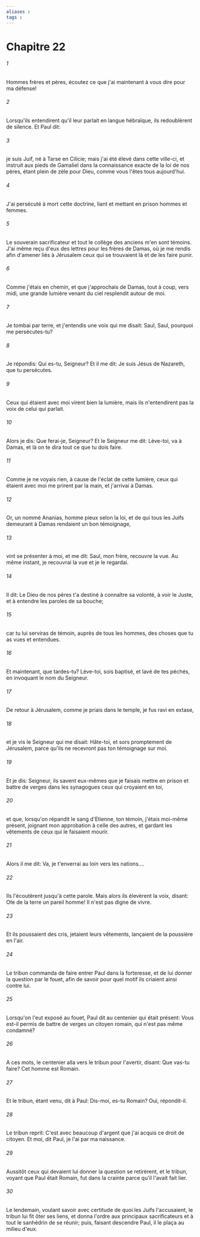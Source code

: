 ```yaml
---
aliases : 
tags : 
---
```


# Chapitre 22

###### 1
Hommes frères et pères, écoutez ce que j'ai maintenant à vous dire pour ma défense!
###### 2
Lorsqu'ils entendirent qu'il leur parlait en langue hébraïque, ils redoublèrent de silence. Et Paul dit:
###### 3
je suis Juif, né à Tarse en Cilicie; mais j'ai été élevé dans cette ville-ci, et instruit aux pieds de Gamaliel dans la connaissance exacte de la loi de nos pères, étant plein de zèle pour Dieu, comme vous l'êtes tous aujourd'hui.
###### 4
J'ai persécuté à mort cette doctrine, liant et mettant en prison hommes et femmes.
###### 5
Le souverain sacrificateur et tout le collège des anciens m'en sont témoins. J'ai même reçu d'eux des lettres pour les frères de Damas, où je me rendis afin d'amener liés à Jérusalem ceux qui se trouvaient là et de les faire punir.
###### 6
Comme j'étais en chemin, et que j'approchais de Damas, tout à coup, vers midi, une grande lumière venant du ciel resplendit autour de moi.
###### 7
Je tombai par terre, et j'entendis une voix qui me disait: Saul, Saul, pourquoi me persécutes-tu?
###### 8
Je répondis: Qui es-tu, Seigneur? Et il me dit: Je suis Jésus de Nazareth, que tu persécutes.
###### 9
Ceux qui étaient avec moi virent bien la lumière, mais ils n'entendirent pas la voix de celui qui parlait.
###### 10
Alors je dis: Que ferai-je, Seigneur? Et le Seigneur me dit: Lève-toi, va à Damas, et là on te dira tout ce que tu dois faire.
###### 11
Comme je ne voyais rien, à cause de l'éclat de cette lumière, ceux qui étaient avec moi me prirent par la main, et j'arrivai à Damas.
###### 12
Or, un nommé Ananias, homme pieux selon la loi, et de qui tous les Juifs demeurant à Damas rendaient un bon témoignage,
###### 13
vint se présenter à moi, et me dit: Saul, mon frère, recouvre la vue. Au même instant, je recouvrai la vue et je le regardai.
###### 14
Il dit: Le Dieu de nos pères t'a destiné à connaître sa volonté, à voir le Juste, et à entendre les paroles de sa bouche;
###### 15
car tu lui serviras de témoin, auprès de tous les hommes, des choses que tu as vues et entendues.
###### 16
Et maintenant, que tardes-tu? Lève-toi, sois baptisé, et lavé de tes péchés, en invoquant le nom du Seigneur.
###### 17
De retour à Jérusalem, comme je priais dans le temple, je fus ravi en extase,
###### 18
et je vis le Seigneur qui me disait: Hâte-toi, et sors promptement de Jérusalem, parce qu'ils ne recevront pas ton témoignage sur moi.
###### 19
Et je dis: Seigneur, ils savent eux-mêmes que je faisais mettre en prison et battre de verges dans les synagogues ceux qui croyaient en toi,
###### 20
et que, lorsqu'on répandit le sang d'Etienne, ton témoin, j'étais moi-même présent, joignant mon approbation à celle des autres, et gardant les vêtements de ceux qui le faisaient mourir.
###### 21
Alors il me dit: Va, je t'enverrai au loin vers les nations....
###### 22
Ils l'écoutèrent jusqu'à cette parole. Mais alors ils élevèrent la voix, disant: Ote de la terre un pareil homme! Il n'est pas digne de vivre.
###### 23
Et ils poussaient des cris, jetaient leurs vêtements, lançaient de la poussière en l'air.
###### 24
Le tribun commanda de faire entrer Paul dans la forteresse, et de lui donner la question par le fouet, afin de savoir pour quel motif ils criaient ainsi contre lui.
###### 25
Lorsqu'on l'eut exposé au fouet, Paul dit au centenier qui était présent: Vous est-il permis de battre de verges un citoyen romain, qui n'est pas même condamné?
###### 26
A ces mots, le centenier alla vers le tribun pour l'avertir, disant: Que vas-tu faire? Cet homme est Romain.
###### 27
Et le tribun, étant venu, dit à Paul: Dis-moi, es-tu Romain? Oui, répondit-il.
###### 28
Le tribun reprit: C'est avec beaucoup d'argent que j'ai acquis ce droit de citoyen. Et moi, dit Paul, je l'ai par ma naissance.
###### 29
Aussitôt ceux qui devaient lui donner la question se retirèrent, et le tribun, voyant que Paul était Romain, fut dans la crainte parce qu'il l'avait fait lier.
###### 30
Le lendemain, voulant savoir avec certitude de quoi les Juifs l'accusaient, le tribun lui fit ôter ses liens, et donna l'ordre aux principaux sacrificateurs et à tout le sanhédrin de se réunir; puis, faisant descendre Paul, il le plaça au milieu d'eux.
